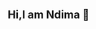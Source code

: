 ## Hi,I am Ndima 👋

<!--
**Ndima-karabo17/Ndima-karabo17** is a ✨ _special_ ✨ repository because its `README.md` (this file) appears on your GitHub profile.

My name is Ndima, a final-year Computer Science student at Tshwane University of Technology 
and an apprentice at mLab Southern Africa. I am passionate about software development and 
dedicated to growing my skills as a full-stack developer. I am committed to continuous learning
and actively seeking opportunities to enhance my technical expertise and make a meaningful contribution
in the tech industry.

- 🔭 I’m currently working on web development projects at mLab Southern Africa.
- 🌱 I’m currently learning JavaScript, HTML, CSS and Python
- 📫 How to reach me: mhangwanikarabo@gmail.com or https://www.linkedin.com/in/ndima-mhangwani-4761b332a/
- 😄 Pronouns:Her/She

<img width="224" height="224" alt="git-pic" src="https://github.com/user-attachments/assets/19d42f66-22c0-42cc-b98d-e301c2e1a3d1" />

![html-pic](https://github.com/user-attachments/assets/3672e132-1fad-40b9-be77-fd00819e0fca)

<img width="266" height="190" alt="css-pic" src="https://github.com/user-attachments/assets/c4dc9e1b-7e75-4182-b156-94cc75855ecb" />

<img width="1280" height="720" alt="js-pic" src="https://github.com/user-attachments/assets/c8b132fe-9022<img width="241" height="209" alt="node-pic" src="https://github.com/user-attachments/assets/4118f043-8993-4488-9d05-823a3a693a37" />
-492e-b566-a07e4ee15c4b" />
-->
